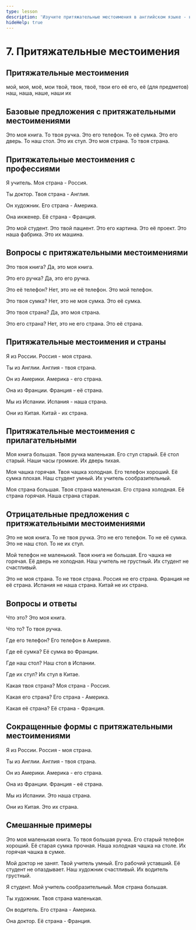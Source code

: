 ```yaml
---
type: lesson
description: 'Изучите притяжательные местоимения в английском языке - научитесь правильно использовать my, your, his, her, its, our и their в повседневных разговорах. Идеально для начинающих!'
hideHelp: true
---
```


# 7. Притяжательные местоимения

## Притяжательные местоимения

мой, моя, моё, мои
твой, твоя, твоё, твои
его
её
его, её (для предметов)
наш, наша, наше, наши
их

## Базовые предложения с притяжательными местоимениями

Это моя книга.
То твоя ручка.
Это его телефон.
То её сумка.
Это его дверь.
То наш стол.
Это их стул.
Это моя страна.
То твоя страна.

## Притяжательные местоимения с профессиями

Я учитель.
Моя страна - Россия.

Ты доктор.
Твоя страна - Англия.

Он художник.
Его страна - Америка.

Она инженер.
Её страна - Франция.

Это мой студент.
Это твой пациент.
Это его картина.
Это её проект.
Это наша фабрика.
Это их машина.

## Вопросы с притяжательными местоимениями

Это твоя книга?
Да, это моя книга.

Это его ручка?
Да, это его ручка.

Это её телефон?
Нет, это не её телефон.
Это мой телефон.

Это твоя сумка?
Нет, это не моя сумка.
Это её сумка.

Это твоя страна?
Да, это моя страна.

Это его страна?
Нет, это не его страна.
Это её страна.

## Притяжательные местоимения и страны

Я из России.
Россия - моя страна.

Ты из Англии.
Англия - твоя страна.

Он из Америки.
Америка - его страна.

Она из Франции.
Франция - её страна.

Мы из Испании.
Испания - наша страна.

Они из Китая.
Китай - их страна.

## Притяжательные местоимения с прилагательными

Моя книга большая.
Твоя ручка маленькая.
Его стул старый.
Её стол старый.
Наши часы громкие.
Их дверь тихая.

Моя чашка горячая.
Твоя чашка холодная.
Его телефон хороший.
Её сумка плохая.
Наш студент умный.
Их учитель сообразительный.

Моя страна большая.
Твоя страна маленькая.
Его страна холодная.
Её страна горячая.
Наша страна старая.

## Отрицательные предложения с притяжательными местоимениями

Это не моя книга.
То не твоя ручка.
Это не его телефон.
То не её сумка.
Это не наш стол.
То не их стул.

Мой телефон не маленький.
Твоя книга не большая.
Его чашка не горячая.
Её дверь не холодная.
Наш учитель не грустный.
Их студент не счастливый.

Это не моя страна.
То не твоя страна.
Россия не его страна.
Франция не её страна.
Испания не наша страна.
Китай не их страна.

## Вопросы и ответы

Что это?
Это моя книга.

Что то?
То твоя ручка.

Где его телефон?
Его телефон в Америке.

Где её сумка?
Её сумка во Франции.

Где наш стол?
Наш стол в Испании.

Где их стул?
Их стул в Китае.

Какая твоя страна?
Моя страна - Россия.

Какая его страна?
Его страна - Америка.

Какая её страна?
Её страна - Франция.

## Сокращенные формы с притяжательными местоимениями

Я из России.
Россия - моя страна.

Ты из Англии.
Англия - твоя страна.

Он из Америки.
Америка - его страна.

Она из Франции.
Франция - её страна.

Мы из Испании.
Это наша страна.

Они из Китая.
Это их страна.

## Смешанные примеры

Это моя маленькая книга.
То твоя большая ручка.
Его старый телефон хороший.
Её старая сумка прочная.
Наша холодная чашка на столе.
Их горячая чашка в сумке.

Мой доктор не занят.
Твой учитель умный.
Его рабочий уставший.
Её студент не опаздывает.
Наш художник счастливый.
Их водитель грустный.

Я студент.
Мой учитель сообразительный.
Моя страна большая.

Ты художник.
Твоя страна маленькая.

Он водитель.
Его страна - Америка.

Она доктор.
Её страна - Франция.
